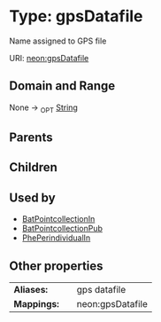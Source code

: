 
# Type: gpsDatafile


Name assigned to GPS file

URI: [neon:gpsDatafile](https://data.neonscience.org/gpsDatafile)


## Domain and Range

None ->  <sub>OPT</sub> [String](types/String.md)

## Parents


## Children


## Used by

 * [BatPointcollectionIn](BatPointcollectionIn.md)
 * [BatPointcollectionPub](BatPointcollectionPub.md)
 * [PhePerindividualIn](PhePerindividualIn.md)

## Other properties

|  |  |  |
| --- | --- | --- |
| **Aliases:** | | gps datafile |
| **Mappings:** | | neon:gpsDatafile |

